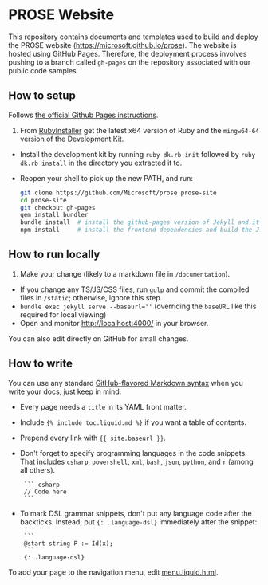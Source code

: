 # PROSE Website

This repository contains documents and templates used to build and deploy the PROSE website (https://microsoft.github.io/prose). The website is hosted using GitHub Pages. Therefore, the deployment process involves pushing to a branch called `gh-pages` on the repository associated with our public code samples.

## How to setup
Follows [the official Github Pages instructions](help.github.com/articles/setting-up-your-github-pages-site-locally-with-jekyll/).

1. From [RubyInstaller](http://rubyinstaller.org/downloads/) get the latest x64 version of Ruby and the `mingw64-64` version of the Development Kit.
* Install the development kit by running `ruby dk.rb init` followed by `ruby dk.rb install` in the directory you extracted it to.
* Reopen your shell to pick up the new PATH, and run:

    ``` bash
    git clone https://github.com/Microsoft/prose prose-site
    cd prose-site
    git checkout gh-pages
    gem install bundler
    bundle install  # install the github-pages version of Jekyll and its dependencies
    npm install     # install the frontend dependencies and build the JS/CSS files
    ```

## How to run locally

1. Make your change (likely to a markdown file in `/documentation`).
* If you change any TS/JS/CSS files, run `gulp` and commit the compiled files in `/static`; otherwise, ignore this step.
* `bundle exec jekyll serve --baseurl=''` (overriding the `baseURL` like this required for local viewing)
* Open and monitor <http://localhost:4000/> in your browser.

You can also edit directly on GitHub for small changes.

## How to write

You can use any standard [GitHub-flavored Markdown syntax](https://guides.github.com/features/mastering-markdown/) when you write your docs, just keep in mind:  
 - Every page needs a `title` in its YAML front matter.
 - Include `{% include toc.liquid.md %}` if you want a table of contents.
 - Prepend every link with `{{ site.baseurl }}`.
 - Don't forget to specify programming languages in the code snippets. That includes `csharp`, `powershell`, `xml`, `bash`, `json`, `python`, and `r` (among all others).

        ``` csharp
        // Code here
        ```
 - To mark DSL grammar snippets, don't put any language code after the backticks. Instead, put `{: .language-dsl}` immediately after the snippet:

        ```
        @start string P := Id(x);
        ```
        {: .language-dsl}


To add your page to the navigation menu, edit [menu.liquid.html](/_includes/menu.liquid.html).
